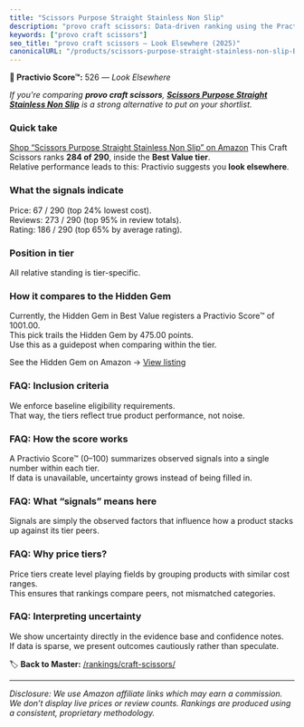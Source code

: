 ```yaml
---
title: "Scissors Purpose Straight Stainless Non Slip"
description: "provo craft scissors: Data-driven ranking using the Practivio Score™. Positioned by quality, value, demand, findability, momentum."
keywords: ["provo craft scissors"]
seo_title: "provo craft scissors — Look Elsewhere (2025)"
canonicalURL: "/products/scissors-purpose-straight-stainless-non-slip-B0CKYFPKVY/"
---
```


**🚫 Practivio Score™:** 526 — _Look Elsewhere_


*If you're comparing **provo craft scissors**, **[Scissors Purpose Straight Stainless Non Slip](https://www.amazon.com/dp/B0CKYFPKVY?tag=practivio-20)** is a strong alternative to put on your shortlist.*
### Quick take
[Shop “Scissors Purpose Straight Stainless Non Slip” on Amazon](https://www.amazon.com/dp/B0CKYFPKVY?tag=practivio-20)
This Craft Scissors ranks **284 of 290**, inside the **Best Value tier**.  
Relative performance leads to this: Practivio suggests you **look elsewhere**.

### What the signals indicate
Price: 67 / 290 (top 24% lowest cost).  
Reviews: 273 / 290 (top 95% in review totals).  
Rating: 186 / 290 (top 65% by average rating).  

### Position in tier
All relative standing is tier-specific.

### How it compares to the Hidden Gem
Currently, the Hidden Gem in Best Value registers a Practivio Score™ of 1001.00.  
This pick trails the Hidden Gem by 475.00 points.  
Use this as a guidepost when comparing within the tier.  

See the Hidden Gem on Amazon → [View listing](https://www.amazon.com/dp/B01BRGUAT6?tag=practivio-20)

### FAQ: Inclusion criteria
We enforce baseline eligibility requirements.  
That way, the tiers reflect true product performance, not noise.

### FAQ: How the score works
A Practivio Score™ (0–100) summarizes observed signals into a single number within each tier.  
If data is unavailable, uncertainty grows instead of being filled in.

### FAQ: What “signals” means here
Signals are simply the observed factors that influence how a product stacks up against its tier peers.

### FAQ: Why price tiers?
Price tiers create level playing fields by grouping products with similar cost ranges.  
This ensures that rankings compare peers, not mismatched categories.

### FAQ: Interpreting uncertainty
We show uncertainty directly in the evidence base and confidence notes.  
If data is sparse, we present outcomes cautiously rather than speculate.


🏷️ **Back to Master:** [/rankings/craft-scissors/](/rankings/craft-scissors/)

---
_Disclosure: We use Amazon affiliate links which may earn a commission. We don’t display live prices or review counts. Rankings are produced using a consistent, proprietary methodology._
